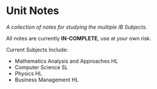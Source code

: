 # Unit Notes

_A collection of notes for studying the multiple IB Subjects._

All notes are currently __IN-COMPLETE__, use at your own risk.

Current Subjects Include: 

* Mathematics Analysis and Approaches HL
* Computer Science SL
* Physics HL
* Business Management HL
